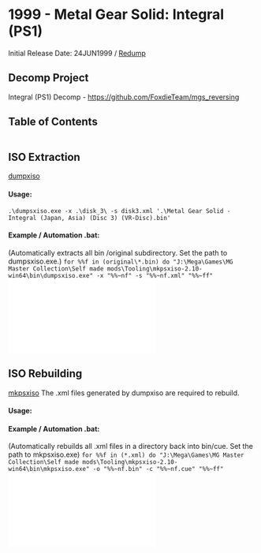 # 1999 - Metal Gear Solid: Integral (PS1)
Initial Release Date: 24JUN1999 / [Redump](http://redump.org/disc/423/)
## Decomp Project
Integral (PS1) Decomp - https://github.com/FoxdieTeam/mgs_reversing

## Table of Contents
```table-of-contents
```

## ISO Extraction
[dumpxiso](https://github.com/Lameguy64/mkpsxiso)
#### Usage:
`.\dumpsxiso.exe -x .\disk_3\ -s disk3.xml '.\Metal Gear Solid - Integral (Japan, Asia) (Disc 3) (VR-Disc).bin'`

#### Example / Automation .bat:
(Automatically extracts all bin /original subdirectory. Set the path to dumpsxiso.exe.)
`for %%f in (original\*.bin) do "J:\Mega\Games\MG Master Collection\Self made mods\Tooling\mkpsxiso-2.10-win64\bin\dumpsxiso.exe" -x "%%~nf" -s "%%~nf.xml" "%%~ff"`
![](readme-attachments/Dump%20PSX%20isos.bat)

## ISO Rebuilding
[mkpsxiso](https://github.com/Lameguy64/mkpsxiso)
The .xml files generated by dumpxiso are required to rebuild.
#### Usage:

#### Example / Automation .bat:
(Automatically rebuilds all .xml files in a directory back into bin/cue. Set the path to mkpsxiso.exe)
`for %%f in (*.xml) do "J:\Mega\Games\MG Master Collection\Self made mods\Tooling\mkpsxiso-2.10-win64\bin\mkpsxiso.exe" -o "%%~nf.bin" -c "%%~nf.cue" "%%~ff"` 
![](readme-attachments/Rebuild%20PSX%20ISOs.bat)
